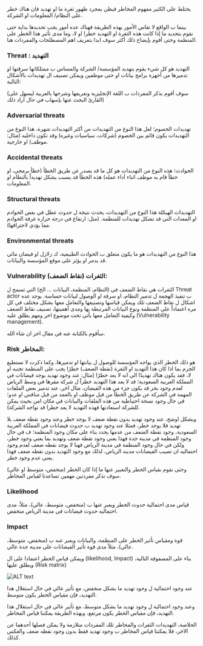 يختلط على الكثير مفهوم المخاطر فيظن بمجرد ظهور ثغرة ما او تهديد فان هناك خطر على النظام/ المعلومات او الشركة.

بينما ب الواقع لا تقاس الأمور بهذه الطريقة فهناك عده أمور يجب تحديدها بداية حتى نقوم بتحديد ما إذا كانت هذه الثغرة او التهديد خطرا او لا، وما مدى تأثير هذا الخطر على المنظمة وحتى أقوم بإيضاح ذلك أكثر سوف ابدا بتعريف اهم المصطلحات والمفردات هنا.

###  Threat : التهديد
التهديد هو كل شيء يقوم بتهديد المؤسسة/ الشركة والمساس ب ممتلكاتها سرقتها او تدميرها من أجهزة برامج بيانات او حتى موظفين ويمكن تصنيف ال تهديدات بالأشكال التالية:

(سوف أقوم بذكر المفردات ب اللغة الإنجليزية وتعريفها وشرحها بالعربية ليسهل على القارئ البحث عنها بإسهاب في حال أراد ذلك)

### Adversarial threats
تهديدات الخصوم؛ لعل هذا النوع من التهديدات من أكثر التهديدات شهرة، هذا النوع من التهديدات يكون قائم بين الخصوم (شركات، سياسيات وغيره) وقد تكون داخليه (مثال: موظف) او خارجية.

### Accidental threats
الحوادث؛ هذه النوع من التهديدات هو كل ما قد يصدر عن طريق الخطأ (خطأ برمجي، او خطأ قام به موظف اثناء أداء عمله) هذه الخطأ قد يسبب يشكل تهديداً بالنظام او المعلومات.

### Structural threats
التهديدات الهيكلة هذا النوع من التهديدات، يحدث نتيجة ل حدوث عطل في بعض الخوادم او المعدات التي قد تشكل تهديدات للمنظمة. (مثل: ارتفاع في درجة حرارة غرفة الخوادم مما يؤدي لاحتراقها).

### Environmental threats
هذا النوع من التهديدات هو ما يكون متعلق ب الحوادث الطبيعية، ك زلازل او فيضان مائي قد يدمر او يؤثر على موقع المؤسسة والبيانات.

 

### Vulnerability الثغرات (نقاط الضعف):

الثغرات هي نقاط الضعف في (النظام، المنظمة، البيانات ... الخ) التي تسمح ل Threat actor ب تنفيذ الهجمة ل تدمير النظام، او سرقة او الوصول لبيانات حساسة. يوجد عده اشكال ل نقاط الضعف تلك ويمكن قياسها وتصنيفها والتعامل معها بشكل مختلف في كل مره اعتماداً على المنظمة ونوع البيانات المرتبطة بها ومدى أهميتها، تصنيف نقاط الضعف وكيفية التعامل معها يأتي تحت موضوع اخر ومهم يطلق عليه (Vulnerability management).

 

سأقوم بالكتابة عنه في مقال اخر ان شاء الله.

 

### Risk المخاطر:

هو ذلك الخطر الذي يواجه المؤسسة للوصول ل بيانتها او تدميرها، وكما ذكرت لا نستطيع الجزم بما اذا كان هذا التهديد او الثغرة (نقطة الضعف) خطرًا يجب على المنظمة تجنبه او لا، فقد يكون هناك تهديدًا الى انه لا يعد خطرًا (مثال: عند وجود تهديد بوجد فيضانات في المملكة العربية السعودية؛ قد لا يعد هذا التهديد خطراً ل شركة مقرها في وسط الرياض لعدم وجود بحر قد يكون جزء من هذه الفيضان، مثال اخر،  عند تدمير بعض الملفات المهمة في الشركة عن طريق الخطأ من قبل موظف او بالعمد من قبل  منافس او عدو؛ في حال وجود نسخة احتياطية من هذه الملفات والبيانات في مكان امن بحيث يمكن للشركة استعادتها فهذه التهديد لا يعد خطرا قد تواجه الشركة).

وبشكل اوضح، عند وجود تهديد بدون نقطة ضعف لا يوجد خطر وعند وجود نقطة ضعف بلا تهديد فلا يوجد خطر، فمثلا عند وجود تهديد ب حدوث فيضانات في المملكة العربية السعودية، وجود نقطة الضعف من عدمها يحدد بناء على مكان وجود المنظمة؛ ف في حال وجود المنظمة في مدينة جدة فهذا يعني وجود نقطة ضعف وتهديد بما يعني وجود خطر، ولكن في حال وجود المنظمة في مدينة الرياض فهنا لا يوجد نقطه ضعف لعدم وجود احتماليه ان تصيب الفيضانات مدينه الرياض، لذلك مع وجود التهديد بدون نقطه ضعف فهذا يعني عدم وجود خطر.

وحتى نقوم بقياس الخطر والتعبير عنها ما إذا كان الخطر (منخفض، متوسط او عالي) سوف نذكر مفردتين مهمين تساعدنا لقياس المخاطر.

### Likelihood
قياس مدى احتمالية حدوث الخطر ويعبر عنها ب (منخفض، متوسط، عالي)، مثلاً، مدى احتماليه حدوث فيضانات في مدينة الرياض منخفض.

### Impact  
قوة ومقياس تأثير الخطر على المنظمة، والبيانات ويعبر عنه ب (منخفض، متوسط، عالي)، مثلاً مدى قوة تأثير الفيضانات على مدينة جدة عالي.

 

ويمكن قياس الخطر اعتمادا على ال (likelihood, Impact) بناء على المصفوفة التالية، ويطلق عليها (Risk matrix)

![ALT text](https://miro.medium.com/max/2812/1*wwgOWv8ZtiHvEVZojGwLmA.png)

عند وجود احتمالية ل وجود تهديد ما بشكل منخفض، مع تأثير عالي في حال استغلال هذا التهديد، فإن مقياس الخطر يكون متوسط.

وعند وجود احتمالية ل وجود تهديد ما بشكل متوسط، مع تأثير عالي في حال استغلال هذا التهديد، فإن مقياس الخطر يكون مرتفع، وبهذه الطريقة يمكننا قياس المخاطر.

الخلاصة، التهديدات الثغرات والمخاطر تلك المفردات متلازمة ولا يمكن فصلها أحدهما عن الاخر، فلا يمكننا قياس المخاطر ب وجود تهديد فقط بدون وجود نقطه ضعف والعكس كذلك.

 

 
 
 
